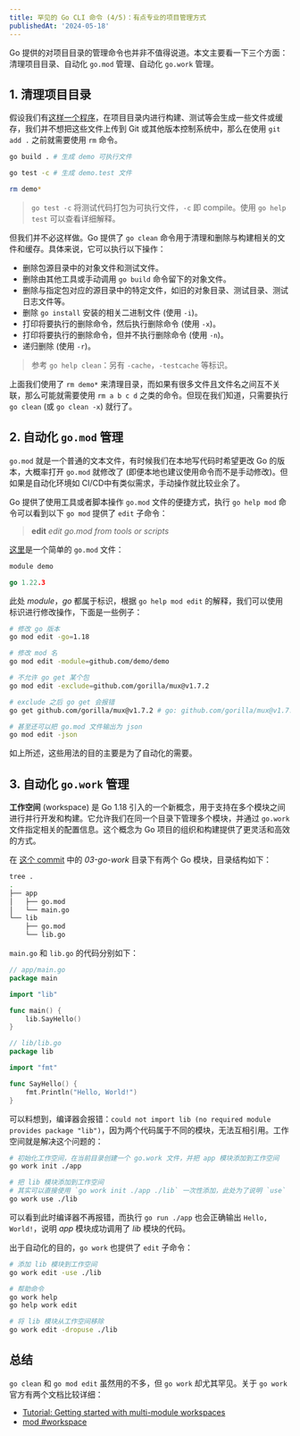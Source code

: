```yaml
---
title: 罕见的 Go CLI 命令 (4/5)：有点专业的项目管理方式
publishedAt: '2024-05-18'
---
```


Go 提供的对项目目录的管理命令也并非不值得说道。本文主要看一下三个方面：清理项目目录、自动化 `go.mod` 管理、自动化 `go.work` 管理。

## 1. 清理项目目录

假设我们有[这样一个程序](https://github.com/GaiheiluKamei/notecodes/tree/master/01-go-cli/04-manage-project/01-clean)，在项目目录内进行构建、测试等会生成一些文件或缓存，我们并不想把这些文件上传到 Git 或其他版本控制系统中，那么在使用 `git add .` 之前就需要使用 `rm` 命令。

```bash
go build . # 生成 demo 可执行文件

go test -c # 生成 demo.test 文件

rm demo*
```

> `go test -c` 将测试代码打包为可执行文件，`-c` 即 compile。使用 `go help test` 可以查看详细解释。

但我们并不必这样做。Go 提供了 `go clean` 命令用于清理和删除与构建相关的文件和缓存。具体来说，它可以执行以下操作：

- 删除包源目录中的对象文件和测试文件。
- 删除由其他工具或手动调用 `go build` 命令留下的对象文件。
- 删除与指定包对应的源目录中的特定文件，如旧的对象目录、测试目录、测试日志文件等。
- 删除 `go install` 安装的相关二进制文件 (使用 `-i`)。
- 打印将要执行的删除命令，然后执行删除命令 (使用 `-x`)。
- 打印将要执行的删除命令，但并不执行删除命令 (使用 `-n`)。
- 递归删除 (使用 `-r`)。

> 参考 `go help clean`：另有 `-cache`，`-testcache` 等标识。

上面我们使用了 `rm demo*` 来清理目录，而如果有很多文件且文件名之间互不关联，那么可能就需要使用 `rm a b c d` 之类的命令。但现在我们知道，只需要执行 `go clean`  (或 `go clean -x`) 就行了。

## 2. 自动化 `go.mod` 管理

`go.mod` 就是一个普通的文本文件，有时候我们在本地写代码时希望更改 Go 的版本，大概率打开 `go.mod` 就修改了 (即便本地也建议使用命令而不是手动修改)。但如果是自动化环境如 CI/CD中有类似需求，手动操作就比较业余了。

Go 提供了使用工具或者脚本操作 `go.mod` 文件的便捷方式，执行 `go help mod` 命令可以看到以下 `go mod` 提供了 `edit` 子命令：

> **edit**     *edit go.mod from tools or scripts*

[这里](https://github.com/GaiheiluKamei/notecodes/blob/master/01-go-cli/04-manage-project/02-go-mod/go.mod)是一个简单的 `go.mod` 文件：

```go
module demo

go 1.22.3
```

此处 *module*，*go* 都属于标识，根据 `go help mod edit` 的解释，我们可以使用标识进行修改操作，下面是一些例子：

```bash
# 修改 go 版本
go mod edit -go=1.18

# 修改 mod 名
go mod edit -module=github.com/demo/demo

# 不允许 go get 某个包
go mod edit -exclude=github.com/gorilla/mux@v1.7.2

# exclude 之后 go get 会报错
go get github.com/gorilla/mux@v1.7.2 # go: github.com/gorilla/mux@v1.7.2: excluded by go.mod

# 甚至还可以把 go.mod 文件输出为 json
go mod edit -json
```

如上所述，这些用法的目的主要是为了自动化的需要。

## 3. 自动化 `go.work` 管理

**工作空间** (workspace) 是 Go 1.18 引入的一个新概念，用于支持在多个模块之间进行并行开发和构建。它允许我们在同一个目录下管理多个模块，并通过 `go.work` 文件指定相关的配置信息。这个概念为 Go 项目的组织和构建提供了更灵活和高效的方式。

在 [这个 commit](https://github.com/GaiheiluKamei/notecodes/commit/a25ac335be7971a311a93df45cf7b45319946c00#diff-4f58f3847aacf8c22d4ddd377b670eef2f98a45fb767a21e4acac4714ee0fba8) 中的 *03-go-work* 目录下有两个 Go 模块，目录结构如下：

```bash
tree .
.
├── app
│   ├── go.mod
│   └── main.go
└── lib
    ├── go.mod
    └── lib.go
```

`main.go` 和 `lib.go` 的代码分别如下：

```go
// app/main.go
package main

import "lib"

func main() {
    lib.SayHello()
}

// lib/lib.go
package lib

import "fmt"

func SayHello() {
    fmt.Println("Hello, World!")
}
```

可以料想到，编译器会报错：`could not import lib (no required module provides package "lib")`，因为两个代码属于不同的模块，无法互相引用。工作空间就是解决这个问题的：

```bash
# 初始化工作空间，在当前目录创建一个 go.work 文件，并把 app 模块添加到工作空间
go work init ./app

# 把 lib 模块添加到工作空间
# 其实可以直接使用 `go work init ./app ./lib` 一次性添加，此处为了说明 `use` 命令
go work use ./lib
```

可以看到此时编译器不再报错，而执行 `go run ./app` 也会正确输出 `Hello, World!`，说明 *app* 模块成功调用了 *lib* 模块的代码。

出于自动化的目的，`go work` 也提供了 `edit` 子命令：

```bash
# 添加 lib 模块到工作空间
go work edit -use ./lib

# 帮助命令
go work help
go help work edit

# 将 lib 模块从工作空间移除
go work edit -dropuse ./lib
```

## 总结

`go clean` 和 `go mod edit` 虽然用的不多，但 `go work` 却尤其罕见。关于 `go work` 官方有两个文档比较详细：

- [Tutorial: Getting started with multi-module workspaces](https://go.dev/doc/tutorial/workspaces)
- [mod #workspace](https://go.dev/ref/mod#workspaces)
